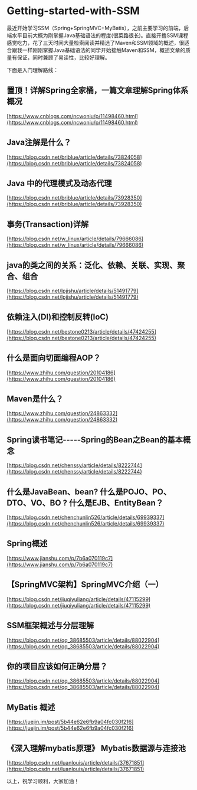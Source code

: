# Getting-started-with-SSM
最近开始学习SSM（Spring+SpringMVC+MyBatis），之前主要学习的前端，后端水平目前大概为刚掌握Java基础语法的程度(很菜路很长)。直接开撸SSM课程感觉吃力，花了三天时间大量检索阅读并精选了Maven和SSM领域的概述，很适合跟我一样刚刚掌握Java基础语法的同学开始接触Maven和SSM，概述文章的质量有保证，同时兼顾了易读性，比较好理解。

下面是入门理解路线：

## 置顶！详解Spring全家桶，一篇文章理解Spring体系概况

[https://www.cnblogs.com/ncwoniu/p/11498460.html](https://www.cnblogs.com/ncwoniu/p/11498460.html)

## Java注解是什么？

[https://blog.csdn.net/briblue/article/details/73824058](https://blog.csdn.net/briblue/article/details/73824058)

## Java 中的代理模式及动态代理

[https://blog.csdn.net/briblue/article/details/73928350](https://blog.csdn.net/briblue/article/details/73928350)

## 事务(Transaction)详解

[https://blog.csdn.net/w_linux/article/details/79666086](https://blog.csdn.net/w_linux/article/details/79666086)

## java的类之间的关系：泛化、依赖、关联、实现、聚合、组合

[https://blog.csdn.net/lpjishu/article/details/51491779](https://blog.csdn.net/lpjishu/article/details/51491779)

## 依赖注入(DI)和控制反转(IoC)

[https://blog.csdn.net/bestone0213/article/details/47424255](https://blog.csdn.net/bestone0213/article/details/47424255)

## 什么是面向切面编程AOP？

[https://www.zhihu.com/question/20104186](https://www.zhihu.com/question/20104186)

## Maven是什么？

[https://www.zhihu.com/question/24863332](https://www.zhihu.com/question/24863332)

## Spring读书笔记-----Spring的Bean之Bean的基本概念

[https://blog.csdn.net/chenssy/article/details/8222744](https://blog.csdn.net/chenssy/article/details/8222744)

## 什么是JavaBean、bean? 什么是POJO、PO、DTO、VO、BO ? 什么是EJB、EntityBean？

[https://blog.csdn.net/chenchunlin526/article/details/69939337](https://blog.csdn.net/chenchunlin526/article/details/69939337)

## Spring概述

[https://www.jianshu.com/p/7b6a070119c7](https://www.jianshu.com/p/7b6a070119c7)

## 【SpringMVC架构】SpringMVC介绍（一）

[https://blog.csdn.net/jiuqiyuliang/article/details/47115299](https://blog.csdn.net/jiuqiyuliang/article/details/47115299)

## SSM框架概述与分层理解

[https://blog.csdn.net/qq_38685503/article/details/88022904](https://blog.csdn.net/qq_38685503/article/details/88022904)

## 你的项目应该如何正确分层？

[https://blog.csdn.net/qq_38685503/article/details/88022904](https://blog.csdn.net/qq_38685503/article/details/88022904)

## MyBatis 概述

[https://juejin.im/post/5b44e62e6fb9a04fc030f216](https://juejin.im/post/5b44e62e6fb9a04fc030f216)

## 《深入理解mybatis原理》 Mybatis数据源与连接池

[https://blog.csdn.net/luanlouis/article/details/37671851](https://blog.csdn.net/luanlouis/article/details/37671851)

以上，祝学习顺利，大家加油！
